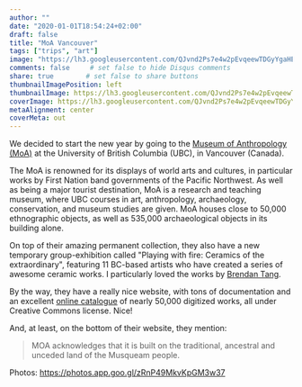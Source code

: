 ```yaml
---
author: ""
date: "2020-01-01T18:54:24+02:00"
draft: false
title: "MoA Vancouver"
tags: ["trips", "art"]
image: "https://lh3.googleusercontent.com/QJvnd2Ps7e4w2pEvqeewTDGyYgaHE6u-YjAbWbvh9udSDdqqZlRgoydtAqKckPzwBBV4w-CjN5syZXxVQRnQ6epdoTWvvjW-MjTTOAbnlmkEnGhk5sI4soP9nTtFemzeF2Xd6wPmM4M=w1920-h1080"
comments: false     # set false to hide Disqus comments
share: true        # set false to share buttons
thumbnailImagePosition: left
thumbnailImage: https://lh3.googleusercontent.com/QJvnd2Ps7e4w2pEvqeewTDGyYgaHE6u-YjAbWbvh9udSDdqqZlRgoydtAqKckPzwBBV4w-CjN5syZXxVQRnQ6epdoTWvvjW-MjTTOAbnlmkEnGhk5sI4soP9nTtFemzeF2Xd6wPmM4M=w1920-h1080
coverImage: https://lh3.googleusercontent.com/QJvnd2Ps7e4w2pEvqeewTDGyYgaHE6u-YjAbWbvh9udSDdqqZlRgoydtAqKckPzwBBV4w-CjN5syZXxVQRnQ6epdoTWvvjW-MjTTOAbnlmkEnGhk5sI4soP9nTtFemzeF2Xd6wPmM4M=w1920-h1080
metaAlignment: center
coverMeta: out
---
```


We decided to start the new year by going to the [Museum of Anthropology (MoA)](https://moa.ubc.ca/) at the University of British Columbia (UBC), in Vancouver (Canada).

<!--more-->

The MoA is renowned for its displays of world arts and cultures, in particular works by First Nation band governments of the Pacific Northwest. As well as being a major tourist destination, MoA is a research and teaching museum, where UBC courses in art, anthropology, archaeology, conservation, and museum studies are given. MoA houses close to 50,000 ethnographic objects, as well as 535,000 archaeological objects in its building alone.

On top of their amazing permanent collection, they also have a new temporary group-exhibition called "Playing with fire: Ceramics of the extraordinary", featuring 11 BC-based artists who have created a series of awesome ceramic works. I particularly loved the works by [Brendan Tang](https://www.brendantang.com/).

By the way, they have a really nice website, with tons of documentation and an excellent [online catalogue](http://collection-online.moa.ubc.ca/home) of nearly 50,000 digitized works, all under Creative Commons license. Nice!

And, at least, on the bottom of their website, they mention:

> MOA acknowledges that it is built on the traditional, ancestral and unceded land of the Musqueam people.

Photos: https://photos.app.goo.gl/zRnP49MkvKpGM3w37

<script src="https://cdn.jsdelivr.net/npm/publicalbum@latest/embed-ui.min.js" async></script>
<div class="pa-gallery-player-widget" style="width:100%; height:480px; display:none;"
  data-link="https://photos.app.goo.gl/zRnP49MkvKpGM3w37"
  data-title="91 new photos by Jorge Cortell">
  <object data="https://lh3.googleusercontent.com/lzDkypZwp1gInLTg-_CDNE7SSeu7XBFjgq3iTLTpPt7ESGZNdU8DJnkyG4q8rwy8mJJtuMNRnQfXZdQ4lG5LOmT096NTlISig9PK7H7DEW6M-olVK7y4mhwpiZvFcksB2_rcbU8X0a4=w1920-h1080"></object>
  <object data="https://lh3.googleusercontent.com/zaCg-ixJD3qFG4Xj0xXi05U3gc4hbCBZKu0AzwuRmxMBp091__o-uzz3giGtZhRlqbuYr_3CRKjAn-0erFyH3WEqsVEFtrl-9cmrYl5-hAiLhbXydtJsEcO5Nw1nV_6rXMEAilJ6-to=w1920-h1080"></object>
  <object data="https://lh3.googleusercontent.com/HXduq4zz6iLCEtzg2VCfJ8Byjhzjfb09JMqPvJIqAgEwzR4lFD9x3qQ4fWfZe5vR2XL6pzDE8mw0MlWM5lMTQ8Tl6PNsSQZPkED1OvfkfhEdNyqNNP8BeZ_jKOioe8i2T_b3o0T1L-c=w1920-h1080"></object>
  <object data="https://lh3.googleusercontent.com/Al3gKAjQrd3oKaRVibFXMMYLD3xDzuxXSiHs8WHK4c0AwOdvC33aIDKx7Inlccr87z4NJ3xAS2kxscl_RbjBKFLYKmIBhMQpQOumvb8-2ASAD_p1tUtJzod8gBeizrHsy7IcUT1NIlQ=w1920-h1080"></object>
  <object data="https://lh3.googleusercontent.com/4EYzdpSgdhQNSAJLY3jvfMt6KOsDeoZIi2tKLi0e41753DrVbWokSymfAt3mhAcx3sv9E5LllvhPQ5TY4EmckeXhjRfRUhh8xEb2fGBy_g-wp5b91hBbiLHcvNNn6Q2HlqVMXDxAQU4=w1920-h1080"></object>
  <object data="https://lh3.googleusercontent.com/RwZ3za5Sny_M11Amg2NgQVyLMVchJcbSMe7JsZVySnhir0YAxzSHcpwD6gdHnHpTfQ2ksvTy8aRbhTV5XYkIgDGANts5tQErSrUdqdBS3N3CjgpUHfOcgjNB9q5uEH3211K3m11dKHU=w1920-h1080"></object>
  <object data="https://lh3.googleusercontent.com/IBlNKRVS6WBj3GvCi5urREmyeTwptuYi81PVfB1TjO77h2BVydvLLucB8P9bxCizkncP7Z16jFhCxFx3jVHKKnP2qx_PxbR9udOZeHrbrfhrqOUbsHKhfzsEhtXWOC5PopIcbPacM7E=w1920-h1080"></object>
  <object data="https://lh3.googleusercontent.com/3jvgiQj0RSg_luCKb5hJ2paT7RyQQyx25fkcpyNxy5dU1M_3QwYSrgZEQJdF2tOwfZjIlDd8mGNo09jfP-MCfz5Ch21bsOXFB3IyZVlF1S_Ci9aqJG1QBCqcqaG-M_VK7lIv-07DMqg=w1920-h1080"></object>
  <object data="https://lh3.googleusercontent.com/LZ4mOZ4s37Tt3e-TsUSMHHS-gC0_D-wPLDxrASNPXZEKYCv-LhZuPtZhUrceW_8PL5m2l06nV_z5eEzdJk1uf-86f03eqMKF4QTGEAZo5k0JRB9YI7vGoo0k7YAQNzgsbAkQYLJjS58=w1920-h1080"></object>
  <object data="https://lh3.googleusercontent.com/APfFR7ygSXTi894yCHnacOyiIEE7Mt31ufjKvJDgQIGvAyjYDBi7eIjVutrKwgRKi7eTVSaANNIeMhPasb0hYnBHPXqDKBslpT2dOpTf6QOz90frvFpt61xGakrVI5_vCWCW508xxZg=w1920-h1080"></object>
  <object data="https://lh3.googleusercontent.com/3HuecW4yE-AAVqWK0iOVbTpcuj5phO81rE07HERGkcbjHetTsf74K6LsWcocDKRCtVVocNTw764q2ppMCP7yVdwZNZIEEopABkqFUvaewnQAvp8LR9U2Oievr9Kpk4Yx-_zABS5Gzdg=w1920-h1080"></object>
  <object data="https://lh3.googleusercontent.com/YFiEM04mjaLHXFoBFplJ1ymhAlcJaTz80a7vENIgnSPKgjAjhpmzsMr02J2wLn1VLUp4i8f_ImR1ifqUj8XMnWv8RAqHlK3EOx7yiLUqJ9KdwYmhMVhyrIYIZ8VbjdTsuXNf0OHDZec=w1920-h1080"></object>
  <object data="https://lh3.googleusercontent.com/H3OQRUAKjaurf4hJTRisDLYuNmdVU-C0iAOzszbhcxVsTCsL4U_VyKy7d6SYL1nO1BxsShZUOUZ543KfGotpbIRXPxlgwLf4nZT4wFow8w-eV5AmBmXm_hwpzQXt4yWvRdM3PMBceAA=w1920-h1080"></object>
  <object data="https://lh3.googleusercontent.com/obS5IMa-AgZ-pDZrQGfQxPdVUP7jC-8f4mRu5NG1WmFA_F3PsD04xM4UDYGiRj_mRM5HxMh3S7FOwtMNGS0AbK-We__Zex0Q7ssmWIH5hgSyDItVWVuZOXwuaWAGaQMaQKuz6GXBWxk=w1920-h1080"></object>
  <object data="https://lh3.googleusercontent.com/M0_uMivPbnyAAWrZ7F9wwcvbWtgLtd5OAfBjS1cMNTBTR8RNfXV3_cUoKQOnxQUhZNAdi5q_tKpOuTYlmIURgVQsPKfrGNemWvxf965w3BqkqQyjokQkeAArY5maxxIojGqPwx4LYe8=w1920-h1080"></object>
  <object data="https://lh3.googleusercontent.com/ZJtxhmQa_DmQSC26a_uPYbCRFnFp3Izr4N_9gOGGMKq9ffuYMu9hanjfg9D3XZ6_8VHJaBoaXD_fNO2YTFWMw8Ju3RK2qdA72j9BfRK0HsIlRg0EtE0w_OqyWimxGNCycFVgae9m3Fg=w1920-h1080"></object>
  <object data="https://lh3.googleusercontent.com/a9oYUrcHxQxtFmNMihWawJM-I3kboo8nbKJcko_I51H5W8qopk1-qtrVNh4D5fEOErXAn_RUImR8HtZcwl9n7ZJ4MSLoqXLUOCEGYiJop8OfQwnWyxl9NDYFrlcZW3PDdtXrlulpca4=w1920-h1080"></object>
  <object data="https://lh3.googleusercontent.com/SpjhCeOUPubfO5rGGwmyAIStuda5miC0wxKqc1r-STIr7kz95fhklyrx-_INlggrdQkVFUXgs1b4WHjIRJ_ToMZJBYUz96JrEjY0CIyVBAcF-WAlMEf7GbDM6o9eafUDq-8PxgEyKLY=w1920-h1080"></object>
  <object data="https://lh3.googleusercontent.com/t3Zc2lHEZ9S47Irob7z5q8_ay9wOo6MLZ4jegBcecAMFFZGh-tG7d8y0jAlHP9s6Cr2rM8D7oJ5MFwhqEeMnskIqQxLx8LGi-ljE2o7uj2KfGQeOTDZlyfEFiCsEFsXlWFHcw-mImqE=w1920-h1080"></object>
  <object data="https://lh3.googleusercontent.com/jVFCDkl7xf3F2q-PD5ktIYp3wSePrvmwrayREMnrlBHo9x2M_IDoPa105a5Cq4YAraSByEibCtQU3qfQn8t_GkQB1er-yAnX7I25_qWgXV8Wfz6Pjwt9vQg1et20jeNdASm4M4DjJZw=w1920-h1080"></object>
  <object data="https://lh3.googleusercontent.com/YSumuc1_Nwk7eDYXhgDAmILwPYNpWUYIBZtW83fG2leSxi85zUFDDaKIOF5FkHKaoeESnillSynj-t4bvg1DbhLnmaDL1wrjXbdh6rFjSphh3AvXtSpr-Sycsn1hOm7CU9wElk8Ae48=w1920-h1080"></object>
  <object data="https://lh3.googleusercontent.com/Sv2gSY0gfh4BYjE6lbSZbid0S4oCrNV0RSWZ-5c410D9ysuTnZHLy3wJA09Lp4fyaZmn5YEU8SQp3BBhkwo8S6ssQT00epnOcB6beW3HdmUpS2P7u2y54A_drgdFmE-KB0zJXfC-cyM=w1920-h1080"></object>
  <object data="https://lh3.googleusercontent.com/B_bvcCcTirwGkYleV095IQE5V39A8b-RNeDlRYOp_2cj0Ws4cghxc2A1ojwFYChHp1cL4iW1LMaqxwdfCWNSTRuKpZ6lqu6szfWoH7pBAeAlAq1MG0rpJ-w48qT3ZdYpgwpE2fzmfsI=w1920-h1080"></object>
  <object data="https://lh3.googleusercontent.com/u8x4xIwELmFmFjoCZcb9QguxciYWBIowRhUxZa-zJuIRQP-XspslgyVJ6ulznBGVE4mAtk2UxPq4N_Owa7ivXpqa-V51FxvN2PeUva6YR1rVtJjZfwgHj_FMnkRK1YKhH_z92veTS0Y=w1920-h1080"></object>
  <object data="https://lh3.googleusercontent.com/xtE2C9MgYS3VPLpcLLeE82KZ8gRtrNJk6LWRklTmKQtdnaVwkgP9S-b15p9M05Hy6JOdJToxYGtOsnbDOBUgXACWc5RD6ptj4N-uigy3ahorDyjJKD1nllsIDhahEG4cUUjhE6BuL78=w1920-h1080"></object>
  <object data="https://lh3.googleusercontent.com/5ljWRuxeZ1OBL0nSr_6rfDVdnHpxp-FnqzCU6wGyrkcvjWTJCn3KQaiOhULhcMAEWpG8BmTLuf7_3mXZ6w5mNa9u1tLteb-irPzjxsZJkU3cojN9cGZu-WLV46Kyt7b5nzIJlsRr758=w1920-h1080"></object>
  <object data="https://lh3.googleusercontent.com/k7DRntRElCNjMNgFaTResvV11NZxEd3KrV8Nwm_bacnmElmf9qnjiAX40KaMbA8ouyDEX_OD7CVAHvJ8YvIjBJIW7gXv9LMFUbJ5duPkdCAYbYWn7xVl1yPdzJYr_gbo0SG97IbdgnQ=w1920-h1080"></object>
  <object data="https://lh3.googleusercontent.com/dm1ONbY4Gjr5PYDnlVbHCyPp-V6fjP4HOoE1M_x-H0WHDyP8GBxYZX2rUJf8w3Psp0aHwV8_YUcW2gTQZCGLfV7vFrrouF3DOamNxNOk32UtwfXLwittghBixRaq2cAM_hcVYDUSeZw=w1920-h1080"></object>
  <object data="https://lh3.googleusercontent.com/RPuWNkqm9bLwmCGYp_e1EHvCOsAZ9GyqA6Tk-J0VObvT2eXagL302sL4rnNIaOyFQQIClebHT5jhKS3ZFDsEwFJYzqKMvfDKiFbWx--7L4HXdC_KPsW141xjmgk6FeoK2soC9446fJw=w1920-h1080"></object>
  <object data="https://lh3.googleusercontent.com/BJqWVoRPFWCLODud4RiRSX3nqSoFxnPLSK9rctFMghB-kGr3WPVBN3KI1CMCLe6kdhIqY4N7GODOpB4i428lk_fxuWpw-Y1jnurIGl7VH9ClC84AKpIebVnuFh3fDXcsnubtv7LQEJ0=w1920-h1080"></object>
  <object data="https://lh3.googleusercontent.com/-72gVlzBfpaGCuZE8TchmtD0lgVidPpTrU_tiBJ12e4CMwYa9-bBqSGPIxknzIkYECm_yNOSnLxMQ0LG17DPpSiDOO0pfeWySXRGP93v5rQ-NV_3bB9eRG8qHih8NzZyHKG5x4VFHRo=w1920-h1080"></object>
  <object data="https://lh3.googleusercontent.com/SVyfE5phRH2SCusRZBaOsbf6pBEoy9dHVpEl7h0TP5ndhMoRFmkonYya3H6Wi0VVLdvhtUk467VhTMGjaZO5TnrEb0P5V76EAbwBs5XOKwQiBUBHWXsH2rXDM3D3NCIgdv--or1bebk=w1920-h1080"></object>
  <object data="https://lh3.googleusercontent.com/QuLo_plVz1g_2ggEQk3goEHHvGt-LR6-3jPJBAGygfpW4Ph8_EjBqV3xaMbttzsWU6m6Oje34dkWLQQGH_uAEw7IAN5GaDtikSHkCQZmGT_EcrcVMNdm0raXwYDt5awuYH7PaP0srK0=w1920-h1080"></object>
  <object data="https://lh3.googleusercontent.com/8Fxa_ahO3UcwPaG0KtIGo3rt4wTrT1pLFSFdgWUgzHv8dAibUYmroFsqYXm7TdePIJR1S9TIu6nSbCbPgwzq8jUCQsibfrmmDQUbrUbbaOwJOCPmvTyX7mm6m2GdpLv5JKqnvZndm_k=w1920-h1080"></object>
  <object data="https://lh3.googleusercontent.com/N_KaoC_dFwRD-lAyia9c9Vw2DJatgAqpdJ2NB9wLc-6sFUXTP_uSl9wAU3C0MQEwO593VtVcGmdabY2eMktjg0xZd83MnhRtB7e_ESOO68dj_fQJGuzvdW0Vcx9adRQVwo1Rf99HNf4=w1920-h1080"></object>
  <object data="https://lh3.googleusercontent.com/8BgNUPCrDKNuP3UfSJLITKmlxso8vfAN_jVUlQRy6IlHXYfxYzTEeQ8f3PZHFUvYYOY_PaHG-LZ-TBj95HxmPVfT7mMGo5-fn_Ek_cIqRZ9wRh2holg5OHBUE6_aKKoD-iTbDvHFBIk=w1920-h1080"></object>
  <object data="https://lh3.googleusercontent.com/rCz-cLuMuYLCp70TqgQVSWz6Z6JYVbxiGQk1gmnNnDy92DQK80hB9-3OOBh8iihqu-nihOO5WGum9e7YRMIqkj53NtyMkCtMJtkNeibIkCqjHNpwL1zEjhmYL-fnqsprLO2wLrdPBH4=w1920-h1080"></object>
  <object data="https://lh3.googleusercontent.com/AKqVMxnd63-SSW0fyZtqVQZsEztPOoWLEZlD9jCWqcgoZKrKUsKICW63mWIgdtRKBlu6EhdYVgr8jOWWzxecAFEy_KaroJMBv9KN4qogQTsb88xycU6uhMZHQCogzM5XHPaOfykScyQ=w1920-h1080"></object>
  <object data="https://lh3.googleusercontent.com/VU7fUPH3mO_y16RHJh2E7_RTZ0ufccfTaHL_CRweFBxgUaOhY4_rso-thqC6zok39C38iCoFaocbZ3Wjth1UrV5L0Ti2o3XNt2TTDNE44k_9c3nDV6gA1ioYSavxwfbmKSWy0dqpavU=w1920-h1080"></object>
  <object data="https://lh3.googleusercontent.com/-aLO5b7V3DHxRTWr0BsgOHyk6yZYDLGFnAXEssh8Yg6-e-QkML75Z3qMFEmX84EIsrKAjOpSGkslLlq0UuexgSq9IsRF5HYdh8hlwUUl_Wm_i09qv36OWUC32L73ovFFTME65o6Ta88=w1920-h1080"></object>
  <object data="https://lh3.googleusercontent.com/o2VwR1ju8J9HcHOFpAMzjrMSZKUntJMnYS0l4XYe4siQBVXXAz9ZsEdjG8YkH5q7DwIM4y3I3hE1HWTkSlCTMsHYhDXr4BBKbgm17QUXF1UtENz6pFxO5GeskunxwHqiVB_XKGjVT6Q=w1920-h1080"></object>
  <object data="https://lh3.googleusercontent.com/GKb5fjMHcjd6t4dfAVrTTMyHNb_HWqubyYunwEbDN3OPHtANeNQ-U7ZaIo4MdYrLCAS493g0idLx8g-6TvSqWa2vYvPtcdcLeGTneIXdctZXO14eLu5xB8NmscM8_1Yusaa9x87G2vk=w1920-h1080"></object>
  <object data="https://lh3.googleusercontent.com/bh3B38qFPH4uQ33XIVBm4tvI-yBXyxQaREzig946XGRmQfeTAz_o9EI8qRac1hdUdDBOFI6h0PPmDAFtobJ1b-K8LhUue5YSBaCa1FkTAPFz44y2zz9sVjydPRZbz16Q2m-6FEqLKwU=w1920-h1080"></object>
  <object data="https://lh3.googleusercontent.com/1tdGJvEn3QO0L9zrTnXV0RglDElIPrCpaulNEuVLQ-A8PAheBxvH5R6AcLtGPUrxw93QHI8A6IIga8Qf950EuP3WA0weOMDHmGKhon1WyJ9Vp_2NLd9r27_106kwvbZLM6Idy1_EcJI=w1920-h1080"></object>
  <object data="https://lh3.googleusercontent.com/Rxln4bNFK8ZyAns7ai-sd1En2jn_8FDX_gC4_lumh7eHl_LxRAvdtNg2FMAHbP7S2_YCldcnb8Kc8g1TCKPciiRy20CAYKTDhXIns9cu0kOiX6OJs9kZW-HLCjii0719C8Ut7JuCX9w=w1920-h1080"></object>
  <object data="https://lh3.googleusercontent.com/1bfKOaJwHnmUJQqLDLu2Dugtj7c39Gya_Z_PdcwWipqupAvI1Ekwc1rDXarqxi24dkkkn3WsZqWuINMyIsjNKUkV0bpdISfyxy5gJjppE0CylFvCPVp6-F1_1YEmuaf3_mqmL5bkYMo=w1920-h1080"></object>
  <object data="https://lh3.googleusercontent.com/EPsoiGedtTMfH7-Ls1HLMPdNfpn43LOMzeqtKaqvmeGnKcHT9JtcAWM3aTMS7xney4YmLTzxlLCpbgj03P3jTcL8Pw4QFR2fqMt4zfqm9bks6VzCpBYi1cOafNcq2lGcKEWQC0bOjE4=w1920-h1080"></object>
  <object data="https://lh3.googleusercontent.com/_5AA4uqN7GNjUh0ucmTsZdpvHzWSJ3QLRkgkz1VAHudeCPgSAt69bOyViae5z61C67-sE1l_80iIXJLBu_NiPeFliDkBCuuzyxzEXd4plv9UDTykWp0aozZvFxvvU6Ug1wSqkHLqWbg=w1920-h1080"></object>
  <object data="https://lh3.googleusercontent.com/KpDJK5GfxUTbVCAqy2ZUJ2SIySDlBVvn57ES8vqEUc2DBSa6i_0mfk4kNBM5Pn6gPr0XjfvYhpe0ozBzKGWYpu6wtmQuCazBNE-uPuXLisvFRhOXLVwo_EXd8snMd9HDa1SmXXHUsA4=w1920-h1080"></object>
  <object data="https://lh3.googleusercontent.com/u8iNCepQozBHEtmh51C1iB44hF8wv3M4REXh8dD2YyQk3zCRnRG12uzFUlfXpjm2ashZh7WB3T9zIzpnsyJvKVdrjXcYAaYwUC6pdaPfzaV4mQIh_hgUp6UbVfe-XDWYHtuxYl56Pv8=w1920-h1080"></object>
  <object data="https://lh3.googleusercontent.com/dSRxIH8xal6pN7Hb8xmMlxDRh39zFLLvNyOwsrhUA8kUtiODcbbxGY5NzxTZ00iS8A3TgRbJ-cJ0-UUgyNjPrziMrLaQH6j3ggkFJ6hD4pNaM5ni7nB2qScAAszEuRXFbRzQScS4ujU=w1920-h1080"></object>
  <object data="https://lh3.googleusercontent.com/loonJYkMueV44VITk-p4_fWV5qkPz67KuZM3PsxrjieeCVab_DnNNQTjzmRE1hWKxgOINPHFAUF9-Re3HLm3zedirgekJRzZ-BOGjviPflSa_-sldzLUaxrfQ4kIaA_XrIZHAWdq14o=w1920-h1080"></object>
  <object data="https://lh3.googleusercontent.com/yyFAdZnGGVvPGI7bbQFWSnU5uax2bnO6Js47zrX4d5cNQxZXqEmbsLSAFm7viRLKrrGZwH8aP13XML1SqK_oCT1_hyGRB1eAABidWEpoVncP4xfyAGN_K9rSU_TaiE8yMJmWEkO35ao=w1920-h1080"></object>
  <object data="https://lh3.googleusercontent.com/Olgwkv8DoutlPiLWwZ0Gg2t2IK-Z8mb_dKjuTNgTicr4TqrT7IDYWSCsXGOpouL81fxQ5Jxz60RgClFvcww_Zc63u6d_g7YN1nYBX5fbTpNp6h2A1R4paDLbypLxUU_SR99DFO8Fuz4=w1920-h1080"></object>
  <object data="https://lh3.googleusercontent.com/hDIs1ljumjEjzcRFzMKdEDiBAfEH21sFozLVuGuJtpGGcgrhl9uab3e3nhK6c9hl7KZ_6UB3CNhMYPWdiQhlK3_sq8WtimPgLLastLB-aAEGgXUL9nfrCxUJ5uX6dQJLqKro4RcHBZM=w1920-h1080"></object>
  <object data="https://lh3.googleusercontent.com/s7pIYRHOCHfGrZ96WG0Nx2_RdP2_pEGTAjdzVNgsX33eAql2wX9z1UjFxtt2_MavAcOE_tUF3dlLRHj-mfB-xdbYoSNkNTKmoOJlEfcENAyrPz-BVxLiWD0R9XGGwIyy9yPMyXiyQNE=w1920-h1080"></object>
  <object data="https://lh3.googleusercontent.com/WA9N06T5PcD2epEOKxaNlleqMXPG1pUWUXoVRThAuXgCpLtOmyP3pXVWIxMFjhINFkkUkJXl3V9WyBGRCmus0ks-zDkxLXE0zS2vfrvqxuLvHyF2wJv24CyZSilcichhy6Z8nTBfQpc=w1920-h1080"></object>
  <object data="https://lh3.googleusercontent.com/BURmri5vYDkBoJPoHlppXlKMvvOmvvRwOABlLv7Mmu6Hhx7LGvRIYHb5td0qcfZVRWKnVmfNdLF93rentMy8pjp50XYEF3ub9wMV9ZSk10f4vEo9DxmaA2HiBOerBy_CENXLUnmpV-A=w1920-h1080"></object>
  <object data="https://lh3.googleusercontent.com/2M6x4APQiE7f1u7pmT_s8ipk2O2-XKjrre54qu6LfGZulEUBUjvYgxncryNOuZsGet1recW9EF9970Pwc-iEujcT5nZbGO3CNA12XuRJ3pGvX13EseLlfg9TrpYd9qmjF24pbgB2Ksc=w1920-h1080"></object>
  <object data="https://lh3.googleusercontent.com/-NS2UcyL99RkaCQmMMoALy5H4bQWwUmuaiSw-98LE9QuvuT-GDpaEUbmc14uyKxTlbaqeKsg225y-_RmjQT0h7syhN-ZTCUc05HqlFtTztK53DSPKDLZtbTWSbHai258ADOJ0_ccEdY=w1920-h1080"></object>
  <object data="https://lh3.googleusercontent.com/G-7aTVAyKC3d7t52XdHhLDaljRBcHZvmM0oebXbenWr_mM1vvPzsebT6LYZoByu4bDy4uaeQc9J8xDTGBBVxQ-RDiuZ61-Hkoys3aAaxIsUMMEU_fpp_JYJkrdbMfkUSdeig1pmhV0c=w1920-h1080"></object>
  <object data="https://lh3.googleusercontent.com/mFvf-dlwH7NvuVra0N6xnBC2xQ4jOoP5T1Ymo1oCJW8cLMqBUDrldtR8opcQWjSeEsjkZ-F8Ov-neMd-gTrt1dWfaFOq8G0OioXoMGQfbMNgeN5EzEn6YoR5OqZUIPw3qed4QHLwI1Q=w1920-h1080"></object>
  <object data="https://lh3.googleusercontent.com/-8LoWZBxGUtZvEeFZMXx4cNKpXjkBBm9J7cgugDUyfc6xSqzPFz8nWz3nuVEZSqQOjbnPVLh1CplT-0yzzwTGbzC3P2oGw2AMWSbSqYXOP6KemRCYRhwP_NRWlaZ-q2HNWIrfF7qHRI=w1920-h1080"></object>
  <object data="https://lh3.googleusercontent.com/qPx57Z0KZWO5BcEbV2IiG8-NJSxzTDnsCrKk5Tf0skCmcp3ujwZDUtUxWRPBEc6bX9BCcWLiWCRqTLZYxLwhJcdrGVXGOvL2u7i-EV3sLS-Q4q-yFF36Bh6ez37ARSAHqRjp9EktyXI=w1920-h1080"></object>
  <object data="https://lh3.googleusercontent.com/TFYnBg-iofOAirKB1A1dFVCBcT3GWTWyn5mXwp0LQ2RNhZsOhvSvFY-haJSu9aEpN-pu0rmcByeublIo43iRKs-aJuq2o0jdNT1ROuCARTXzZafCBKrys92PjlrRxxrLY0D_oORLklo=w1920-h1080"></object>
  <object data="https://lh3.googleusercontent.com/Scgub2KsPTWwXHEycSOUc3U-hCnJfTJYqskTNplC7bX-2Iich-XQ-FDpsAqGfEPxVa4XQvKPITAnTbCx09fnoTXaVYMcTWe1uS3ZckVgjgt_r33A8YD37kEAW9EJAJv0QK4ksjI3o-w=w1920-h1080"></object>
  <object data="https://lh3.googleusercontent.com/OA1eq1RRL-SkbwD9m0b9qKIoW7rG8Hf0A1JmZ1c_3nXBMKSFqWHMiU-I4dvMmuGuIHu06oCfikaRlG9wud_pGskCokpo3e28Y69J6SQ40POCIpZllUSmLgX4e-9Ayeo8i8sCNdzK1ow=w1920-h1080"></object>
  <object data="https://lh3.googleusercontent.com/QoAdXB49pqw66R5rGleSAwnae5VFraOK3yurpKE9B3Pb0ulMO7AhpejogC3ke4nFzPXlPbiYH5nRiuWgf7fiPagUoL7iGANXX1gYlirh2_kfpOEX6p0AUGmDiLRtTVv8XOxsxXzJ1Bs=w1920-h1080"></object>
  <object data="https://lh3.googleusercontent.com/cAllcgQbdQ3dj5JO5FIemc3Q8gSCqcWipOuGWovX5GTmJeL2XhrmxI9qrMYgm_tgECZh7zAPDxo0GBGBwSgke9iq4D7ZVcSYlzmMLAtrT_vv7QuTfQlPz2urW2BL5OhIR4EOUSeVCB8=w1920-h1080"></object>
  <object data="https://lh3.googleusercontent.com/P4JBvliGlmiyR546kQZAk4qVxX60b6eDS414Li5gvrw4TjcPyM__zme7Hjb3VHlGdPgkZcOmi10UM5a7_XywUk9vYK3EvTuorcunE6FoXt_fMcbvL0R9bVC4BF-Sr88g1UL4CouUTM0=w1920-h1080"></object>
  <object data="https://lh3.googleusercontent.com/jx_fHeRBBmp8Urk_i77q8h4U9yTYwsPlqvRR10cI_5b9OXRNou26RP1n88qp3P5qo0fIDlI9wPbbA5Qj1AnCBaPYvdGBdRYn4niqPZGyXCnos8Xwsgnc8wzSb__4Dq_9lEVcd0oukug=w1920-h1080"></object>
  <object data="https://lh3.googleusercontent.com/NqFs1yJcuYaTbYvuxV626B1KCYWM_JRR3W998IGC42EkiXpGetDE29nLIK8lMHjrQc4LP5mRfwxCNL2cs05PaTwhkSURAxRHqHJhJYynrXLWazjp99tVS03LZZixbnUZDBlPQi9hsxk=w1920-h1080"></object>
  <object data="https://lh3.googleusercontent.com/VeSEpr5-tXGW7GBHrnBphiNC2BChU3eG-Kc9tvQlGLwXS9h1pEiLDJJzd_YgnuvekxniETUZWn4-kXQhZHha9fB8JhN5ImgiX-Txgc1Pg8gB_-pKE_XyLbSqdzI20cgUn8ocIZjDPo4=w1920-h1080"></object>
  <object data="https://lh3.googleusercontent.com/iRMAkQFHiepNudY2qPvk1uOTNtARbATitwE1tnAVhHJGihN0RG50mIeu5p0QK0HOfRquU6-KD8ZDwQti7YDy_0pkQ0YMIt5lXYtfH4kiP4rklzBAQ99TXLJLmhLv4JVMwgzavm-kgJ8=w1920-h1080"></object>
  <object data="https://lh3.googleusercontent.com/zr3oOgsAXmpQ5V7VYCz-Cq35TtIuxcGoiXznBpPuAEmcFR2Cdy9xOpL6RHEFg_wgnKmTwHtYDuk6NuT6u1RpMDgoFMbbq82c--Z0ZcwD1s43XJHF0fOUdm2UAQYOytRD70Mq1I7cdhw=w1920-h1080"></object>
  <object data="https://lh3.googleusercontent.com/UYgSTljX8jNdw0y0aaFcIWgLQKNsBac5eAhAU4pwdppwuK7Ddx_aAtCJgiD7-qhBaXT8SJjSebW_qAyNPT9f9fErQerU0-95ubmQPyf5JKyKba9gfZ4sCUdgw2W-Itif0ALaGFqx4hM=w1920-h1080"></object>
  <object data="https://lh3.googleusercontent.com/b7qIVkvbwtZljhvbnbkb5gywnVQh6N09tuN3D1OYl0sfS9vLN7sCDtgAF9WNZQnVP8Ct6OuerRkWUro4KLZpy3iuGHYA825_AgHMbSAGA4og4ECWcvzaVoUbJ95CyDJFxCvGY7yWT0M=w1920-h1080"></object>
  <object data="https://lh3.googleusercontent.com/BcKM1aBqM4eEvXONy7GNZ2aC68U5i0GXBg3zRyqoXbRwwJOQNW9Nwt17Epl0f4ZONhPP_bekzdkC5E-DF-7B4X18lr8Y4Atvg3CEp10Rnr9gp1kXXFp4RFsCJxHSNEGy26w6sVApZtc=w1920-h1080"></object>
  <object data="https://lh3.googleusercontent.com/wVAGEnqAx6Ag95CLpP2peZRRG_HCc4KhLJvwGvp8DlZKyNwfzbpytI6891wz1m886j2sSpKW3xRhYVmiXojV8_RMDlUnSG13U2PO6bq5A_8svgqHOJt9HAFJ-Mga01H280lvKOP6e6E=w1920-h1080"></object>
  <object data="https://lh3.googleusercontent.com/O6bcHRBKEBaOjnXwWcTDj8Ied7nzDhzLq87nbF7rQoNEwkbHTqOV_M1OAdwkuZOVcEEUtPu3Nz6ssal8X3eELRfWgqy-LAvuCtmSrFQwXLkSiBIZNXp2ZFDxqi5X_ZhQyEJdfkFd8Os=w1920-h1080"></object>
  <object data="https://lh3.googleusercontent.com/Qsc-kL9jMLt89tsyaYIAUPAfPGY7qBggsyV9V4F48mhx4LYAFqboOVROsQf4d4gAY2-aEoO_gkZ-qWXkEj0sXFtQM7MMR9d9SVb1iCbX-KXM02Oowafoj_lUAK4a1Yuj48WhYozKrrY=w1920-h1080"></object>
  <object data="https://lh3.googleusercontent.com/CNeJgHjwZ1lTEGV4cUV1tKenGaPWOwjb8HyLwvRhGixHZd7RVwJLe-n40dqa80RYhb5bhicormphgtpEkEV8stAl_L5uyLFeQoEgMdfAA_3E0mTM0ilNk3wUZZY9wZa_GghBg2mrvGk=w1920-h1080"></object>
  <object data="https://lh3.googleusercontent.com/U4_oJPJt0rABAj0ZQJJgfA4zLLsspBe-AdfL5Omc4pp-Us8N3BHUufPUY4D0bPFWfNgZxOlJE6eVjErrON1toTZ1-5XYBrhe5y709AVPWuQ9ka8xs9vvV1-Jf8Mvq_hwpfSkvIk0Bcw=w1920-h1080"></object>
  <object data="https://lh3.googleusercontent.com/cnsixNIhCobBVed9ibOEL9LgE8nbGgJL3zSP8LgYdIyL7fuvYO_u5MC_ZV-il8bHBOhOnzhdWtYtKm5IaEIMfs-_zBI35YqpjG-nl4Uit6tzIlb27ViR7usNLwLiQOvtE1YECBQys50=w1920-h1080"></object>
  <object data="https://lh3.googleusercontent.com/Napuul-mBfKTBdcjJJ8Bi_3lF2R8To0smhCQYDRNf9TM27XZdJeufOcHqKW99w3aH9pBHOkrOvnpe5o7n9W1BO5jijCNxOh1Surz_hheVNmcjgPI4ezt-NCYyDpZS5gVR_w6m2uMtN0=w1920-h1080"></object>
  <object data="https://lh3.googleusercontent.com/j0KQjZNEiUkbMpvchxe9rQXpN7ivqYCQQlwx7GQcoicCeC3Iqd-TEtvN8ZMoYvU9N0-GIY6NVu-Kks8IjV3Ibj9pUlNr-FR1tqE4Rbma2Gj2LFr0ocgI8WVLpLEGM1nACXZUd8Nw0I4=w1920-h1080"></object>
  <object data="https://lh3.googleusercontent.com/x4wa_-Cyn48m_KLS2z2KYaJVid6PyX4YvLbGcjECtvKCeQRb1lshvO7F14p4ZahbWVw1SMfWckOxUtrtcauDZqZJ84DDZjhqEDznIhArGQHZDg7t0CIUn1taMYUOUOifLTxChoLLhnM=w1920-h1080"></object>
  <object data="https://lh3.googleusercontent.com/cOIFL7zMmLeyP6v9j-_rTktrjTy227OoDjGMz44sXFi9-q6M_AZAB9ubda9WU7ObolewAP5zQoF88ATtQmPpGGrjEslMhJU0DH9cG4ehJxl497wMUn-s42tiZvUzJkawqXyAds2Wm0M=w1920-h1080"></object>
  <object data="https://lh3.googleusercontent.com/KG5bzqnQ7RGrk-b7kEGDdUb4fIVxr5Q7Y-09ywk8xxCwyuk91tKffwLdgTf0MoOFyp3j-kH-a6tevJcTU_ZnxZJ4LaOF1QVfRtlOEERw_BmF0xX5CQjD4r07X2JOTtXXTmZFZNy2GqI=w1920-h1080"></object>
  <object data="https://lh3.googleusercontent.com/M-zp8zPVTxe6PU4Kuad4bYlWHSssfdqJCCkRT_Qxm8ncMZkpM4jyriZPnaznRGQeMiH34hu83-Qf4RQUbS9dEvozdmmAHHknb7sne-wI7AErgs3LIf6tDFiEXlqgADYfuhUvftDkcOA=w1920-h1080"></object>
  <object data="https://lh3.googleusercontent.com/qFrXXmXBeiArT5Ynpk5sOqCfeIUah4ZahR3IdqLfeLU96fQ0g8Zd15flSnXVZc0p4H5M6nBnYHjtA-CwEAWQEA_pbnUYn2Ru1kBlQNo7NmdK-OWkQ7SV1zip7VHmAqpRyT29ZxxNQfA=w1920-h1080"></object>
</div>

